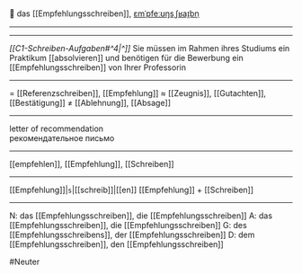 📄 das [[Empfehlungsschreiben]], [ɛmˈpfeːʊŋsˌʃʁaɪ̯bn̩](https://youglish.com/pronounce/Empfehlungsschreiben/german)

---
---

*[[C1-Schreiben-Aufgaben#^4|^]]* Sie müssen im Rahmen ihres Studiums ein Praktikum [[absolvieren]] und benötigen für die Bewerbung ein [[Empfehlungsschreiben]] von Ihrer Professorin

---
= [[Referenzschreiben]], [[Empfehlung]]
≈ [[Zeugnis]], [[Gutachten]], [[Bestätigung]]
≠ [[Ablehnung]], [[Absage]]

---
letter of recommendation  
рекомендательное письмо

---
[[empfehlen]], [[Empfehlung]], [[Schreiben]]

---
[[Empfehlung]]|`s`|[[schreib]]|[[en]]
[[Empfehlung]] + [[Schreiben]]


---
N: das [[Empfehlungsschreiben]], die [[Empfehlungsschreiben]]
A: das [[Empfehlungsschreiben]], die [[Empfehlungsschreiben]]
G: des [[Empfehlungsschreibens]], der [[Empfehlungsschreiben]]
D: dem [[Empfehlungsschreiben]], den [[Empfehlungsschreiben]]

#Neuter 